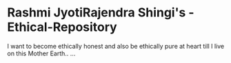 # Rashmi JyotiRajendra Shingi's -Ethical-Repository
I want to become ethically honest and also be ethically pure at heart till I live on this Mother Earth.. ...
